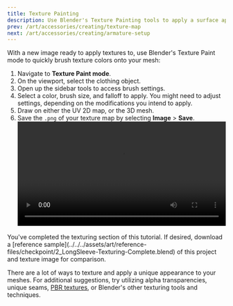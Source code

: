 ```yaml
---
title: Texture Painting
description: Use Blender's Texture Painting tools to apply a surface appearance to your clothing item.
prev: /art/accessories/creating/texture-map
next: /art/accessories/creating/armature-setup
---
```


With a new image ready to apply textures to, use Blender's Texture Paint mode to quickly brush texture colors onto your mesh:

1. Navigate to **Texture Paint mode**.
2. On the viewport, select the clothing object.
3. Open up the sidebar tools to access brush settings.
4. Select a color, brush size, and falloff to apply. You might need to adjust settings, depending on the modifications you intend to apply.
5. Draw on either the UV 2D map, or the 3D mesh.
6. Save the `.png` of your texture map by selecting **Image** > **Save**.
   <video controls src="../../../assets/art/accessories/creating/Texturing_04.mp4" width="100%"></video>

<Alert severity = 'success'>
You've completed the texturing section of this tutorial. If desired, download a [reference sample](../../../assets/art/reference-files/checkpoint/2_LongSleeve-Texturing-Complete.blend) of this project and texture image for comparison.

There are a lot of ways to texture and apply a unique appearance to your meshes. For additional suggestions, try utilizing alpha transparencies, unique seams, [PBR textures](../../modeling/surface-appearance.md), or Blender's other texturing tools and techniques.
</Alert>
